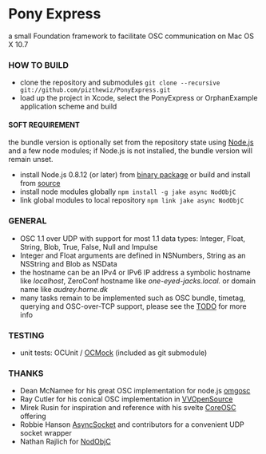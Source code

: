 
# Pony Express
a small Foundation framework to facilitate OSC communication on Mac OS X 10.7

### HOW TO BUILD
- clone the repository and submodules `git clone --recursive git://github.com/pizthewiz/PonyExpress.git`
- load up the project in Xcode, select the PonyExpress or OrphanExample application scheme and build

#### SOFT REQUIREMENT
the bundle version is optionally set from the repository state using [Node.js](http://nodejs.org/) and a few node modules; if Node.js is not installed, the bundle version will remain unset.

- install Node.js 0.8.12 (or later) from [binary package](http://nodejs.org/dist/v0.8.12/node-v0.8.12.pkg) or build and install from [source](http://nodejs.org/dist/v0.8.12/node-v0.8.12.tar.gz)
- install node modules globally `npm install -g jake async NodObjC`
- link global modules to local repository `npm link jake async NodObjC`

### GENERAL
- OSC 1.1 over UDP with support for most 1.1 data types: Integer, Float, String, Blob, True, False, Null and Impulse
- Integer and Float arguments are defined in NSNumbers, String as an NSString and Blob as NSData
- the hostname can be an IPv4 or IPv6 IP address a symbolic hostname like _localhost_, ZeroConf hostname like _one-eyed-jacks.local._ or domain name like _audrey.horne.dk_
- many tasks remain to be implemented such as OSC bundle, timetag, querying and OSC-over-TCP support, please see the [TODO](https://github.com/pizthewiz/PonyExpress/blob/master/TODO.markdown) for more info

### TESTING
- unit tests: OCUnit / [OCMock](http://ocmock.org/) (included as git submodule)

### THANKS
- Dean McNamee for his great OSC implementation for node.js [omgosc](https://github.com/deanm/omgosc)
- Ray Cutler for his conical OSC implementation in [VVOpenSource](http://code.google.com/p/vvopensource/)
- Mirek Rusin for inspiration and reference with his svelte [CoreOSC](https://github.com/mirek/CoreOSC/) offering
- Robbie Hanson [AsyncSocket](https://github.com/robbiehanson/CocoaAsyncSocket) and contributors for a convenient UDP socket wrapper
- Nathan Rajlich for [NodObjC](https://github.com/TooTallNate/NodObjC)
